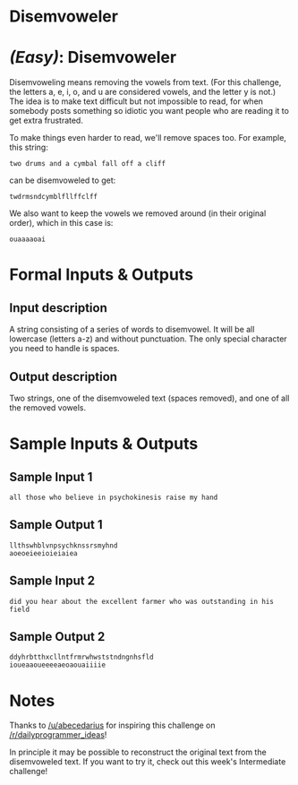 # Disemvoweler
<div class="md"><h1><em>(Easy)</em>: Disemvoweler</h1>
<p>Disemvoweling means removing the vowels from text. (For this challenge, the letters a, e, i, o, and u are considered vowels, and the letter y is not.) The idea is to make text difficult but not impossible to read, for when somebody posts something so idiotic you want people who are reading it to get extra frustrated.</p>
<p>To make things even harder to read, we'll remove spaces too. For example, this string:</p>
<pre><code>two drums and a cymbal fall off a cliff
</code></pre>
<p>can be disemvoweled to get:</p>
<pre><code>twdrmsndcymblfllffclff
</code></pre>
<p>We also want to keep the vowels we removed around (in their original order), which in this case is:</p>
<pre><code>ouaaaaoai
</code></pre>
<h1>Formal Inputs &amp; Outputs</h1>
<h2>Input description</h2>
<p>A string consisting of a series of words to disemvowel. It will be all lowercase (letters a-z) and without punctuation. The only special character you need to handle is spaces.</p>
<h2>Output description</h2>
<p>Two strings, one of the disemvoweled text (spaces removed), and one of all the removed vowels.</p>
<h1>Sample Inputs &amp; Outputs</h1>
<h2>Sample Input 1</h2>
<pre><code>all those who believe in psychokinesis raise my hand
</code></pre>
<h2>Sample Output 1</h2>
<pre><code>llthswhblvnpsychknssrsmyhnd
aoeoeieeioieiaiea
</code></pre>
<h2>Sample Input 2</h2>
<pre><code>did you hear about the excellent farmer who was outstanding in his field
</code></pre>
<h2>Sample Output 2</h2>
<pre><code>ddyhrbtthxcllntfrmrwhwststndngnhsfld
ioueaaoueeeeaeoaouaiiiie
</code></pre>
<h1>Notes</h1>
<p>Thanks to <a href="/u/abecedarius">/u/abecedarius</a> for inspiring this challenge on <a href="/r/dailyprogrammer_ideas">/r/dailyprogrammer_ideas</a>!</p>
<p>In principle it may be possible to reconstruct the original text from the disemvoweled text. If you want to try it, check out this week's Intermediate challenge!</p>
</div>
